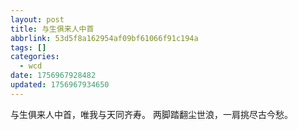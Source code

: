```yaml
---
layout: post
title: 与生俱来人中首
abbrlink: 53d5f8a162954af09bf61066f91c194a
tags: []
categories:
  - wcd
date: 1756967928482
updated: 1756967934650
---
```


与生俱来人中首，唯我与天同齐寿。
两脚踏翻尘世浪，一肩挑尽古今愁。
